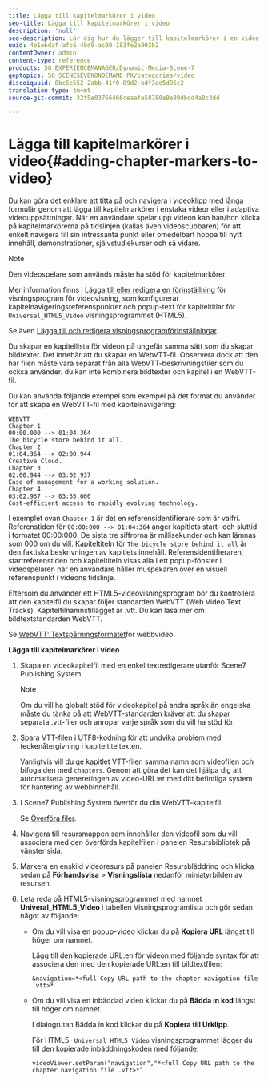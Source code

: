 ```yaml
---
title: Lägga till kapitelmarkörer i video
seo-title: Lägga till kapitelmarkörer i video
description: 'null'
seo-description: Lär dig hur du lägger till kapitelmarkörer i en video.
uuid: 4e1e6daf-afc6-49d9-ac90-183fe2a903b2
contentOwner: admin
content-type: reference
products: SG_EXPERIENCEMANAGER/Dynamic-Media-Scene-7
geptopics: SG_SCENESEVENONDEMAND_PK/categories/video
discoiquuid: 8bc5e552-2abb-41f0-89d2-bdf3ae5d96c2
translation-type: tm+mt
source-git-commit: 32f5e03766466ceaafe58780e9e80dbdd4a0c3dd

---
```



# Lägga till kapitelmarkörer i video{#adding-chapter-markers-to-video}

Du kan göra det enklare att titta på och navigera i videoklipp med långa formulär genom att lägga till kapitelmarkörer i enstaka videor eller i adaptiva videouppsättningar. När en användare spelar upp videon kan han/hon klicka på kapitelmarkörerna på tidslinjen (kallas även videoscubbaren) för att enkelt navigera till sin intressanta punkt eller omedelbart hoppa till nytt innehåll, demonstrationer, självstudiekurser och så vidare.

>[!NOTE]
>
>Den videospelare som används måste ha stöd för kapitelmarkörer.

Mer information finns i [Lägga till eller redigera en förinställning](previewing-videos-video-viewer.md#adding_or_editing_a_video_viewer_preset) för visningsprogram för videovisning, som konfigurerar kapitelnavigeringsreferenspunkter och popup-text för kapiteltitlar för `Universal_HTML5_Video` visningsprogrammet (HTML5).

Se även [Lägga till och redigera visningsprogramförinställningar](application-setup.md#adding_and_editing_viewer_presets).

Du skapar en kapitellista för videon på ungefär samma sätt som du skapar bildtexter. Det innebär att du skapar en WebVTT-fil. Observera dock att den här filen måste vara separat från alla WebVTT-beskrivningsfiler som du också använder. du kan inte kombinera bildtexter och kapitel i en WebVTT-fil.

Du kan använda följande exempel som exempel på det format du använder för att skapa en WebVTT-fil med kapitelnavigering:

```as3
WEBVTT 
Chapter 1 
00:00.000 --> 01:04.364 
The bicycle store behind it all. 
Chapter 2 
01:04.364 --> 02:00.944 
Creative Cloud. 
Chapter 3 
02:00.944 --> 03:02.937 
Ease of management for a working solution. 
Chapter 4 
03:02.937 --> 03:35.000 
Cost-efficient access to rapidly evolving technology.
```

I exemplet ovan `Chapter 1` är det en referensidentifierare som är valfri. Referenstiden för `00:00:000 --> 01:04:364` anger kapitlets start- och sluttid i formatet 00:00:000. De sista tre siffrorna är millisekunder och kan lämnas som 000 om du vill. Kapiteltiteln för `The bicycle store behind it all` är den faktiska beskrivningen av kapitlets innehåll. Referensidentifieraren, startreferenstiden och kapiteltiteln visas alla i ett popup-fönster i videospelaren när en användare håller muspekaren över en visuell referenspunkt i videons tidslinje.

Eftersom du använder ett HTML5-videovisningsprogram bör du kontrollera att den kapitelfil du skapar följer standarden WebVTT (Web Video Text Tracks). Kapitelfilnamnstillägget är .vtt. Du kan läsa mer om bildtextstandarden WebVTT.

Se [WebVTT: Textspårningsformatet](https://dev.w3.org/html5/webvtt/)för webbvideo.

**Lägga till kapitelmarkörer i video**

1. Skapa en videokapitelfil med en enkel textredigerare utanför Scene7 Publishing System.

   >[!NOTE]
   >
   >Om du vill ha globalt stöd för videokapitel på andra språk än engelska måste du tänka på att WebVTT-standarden kräver att du skapar separata .vtt-filer och anropar varje språk som du vill ha stöd för.

1. Spara VTT-filen i UTF8-kodning för att undvika problem med teckenåtergivning i kapiteltiteltexten.

   Vanligtvis vill du ge kapitlet VTT-filen samma namn som videofilen och bifoga den med `chapters`. Genom att göra det kan det hjälpa dig att automatisera genereringen av video-URL:er med ditt befintliga system för hantering av webbinnehåll.

1. I Scene7 Publishing System överför du din WebVTT-kapitelfil.

   Se [Överföra filer](uploading-files.md#uploading_files).

1. Navigera till resursmappen som innehåller den videofil som du vill associera med den överförda kapitelfilen i panelen Resursbibliotek på vänster sida.
1. Markera en enskild videoresurs på panelen Resursbläddring och klicka sedan på **Förhandsvisa** > **Visningslista** nedanför miniatyrbilden av resursen.
1. Leta reda på HTML5-visningsprogrammet med namnet **Univeral_HTML5_Video** i tabellen Visningsprogramlista och gör sedan något av följande:

   * Om du vill visa en popup-video klickar du på **Kopiera URL** längst till höger om namnet.

      Lägg till den kopierade URL:en för videon med följande syntax för att associera den med den kopierade URL:en till bildtextfilen:

      `&navigation=*<full Copy URL path to the chapter navigation file .vtt>*`

   * Om du vill visa en inbäddad video klickar du på **Bädda in kod** längst till höger om namnet.

      I dialogrutan Bädda in kod klickar du på **Kopiera till Urklipp**.

      För HTML5- `Universal_HTML5_Video` visningsprogrammet lägger du till den kopierade inbäddningskoden med följande:

      `videoViewer.setParam("navigation","*<full Copy URL path to the chapter navigation file .vtt>*”`

